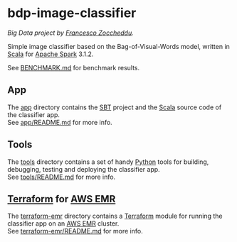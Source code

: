 # bdp-image-classifier
*Big Data project by [Francesco Zoccheddu](https://www.github.com/francescozoccheddu).*

Simple image classifier based on the Bag-of-Visual-Words model, written in [Scala](https://www.scala-lang.org/) for [Apache Spark](https://spark.apache.org/) 3.1.2.  

See [BENCHMARK.md](BENCHMARK.md) for benchmark results.

## App

The [app](app/) directory contains the [SBT](https://www.scala-sbt.org/) project and the [Scala](https://www.scala-lang.org/) source code of the classifier app.  
See [app/README.md](app/README.md) for more info.

## Tools

The [tools](tools/) directory contains a set of handy [Python](https://www.python.org/) tools for building, debugging, testing and deploying the classifier app.  
See [tools/README.md](tools/README.md) for more info.

## [Terraform](https://www.terraform.io/) for [AWS EMR](https://aws.amazon.com/emr/)

The [terraform-emr](terraform-emr/) directory contains a [Terraform](https://www.terraform.io/) module for running the classifier app on an [AWS EMR](https://aws.amazon.com/emr/) cluster.  
See [terraform-emr/README.md](terraform-emr/README.md) for more info.
